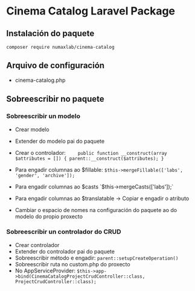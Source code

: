 # Cinema Catalog Laravel Package

## Instalación do paquete

`composer require numaxlab/cinema-catalog`

## Arquivo de configuración

- cinema-catalog.php

## Sobreescribir no paquete

### Sobreescribir un modelo

- Crear modelo
- Extender do modelo pai do paquete
- Crear o controlador:
  `    public function __construct(array $attributes = [])
  {
  parent::__construct($attributes);
}`

- Para engadir columnas ao $fillable:
  ` $this->mergeFillable(['labs', 'gender', 'archive']);
          `
- Para engadir columnas ao $casts
  `$this->mergeCasts(['labs']);`
- Para engadir columnas ao $translatable -> Copiar e engadir o atributo
- Cambiar o espacio de nomes na configuración do paquete ao do modelo do propio proxecto 


### Sobreescribir un controlador do CRUD

- Crear controlador
- Extender do controlador pai do paquete
- Sobreescribir método e engadir:
  `parent::setupCreateOperation()`
- Sobreescribir ruta no custom.php do proxecto
- No AppServiceProvider:
  `$this->app->bind(CinemaCatalogProjectCrudController::class, ProjectCrudController::class);`


